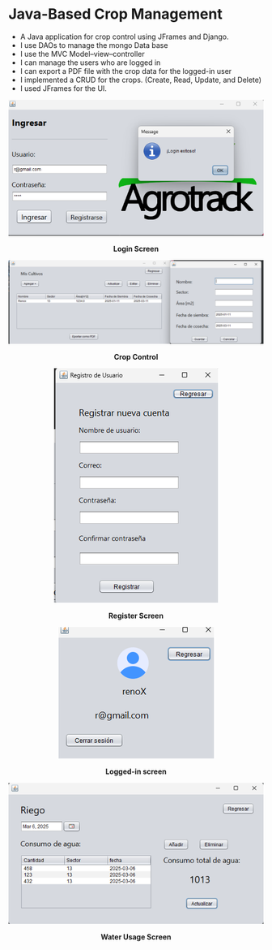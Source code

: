 # Java-Based Crop Management
* A Java application for crop control using JFrames and Django.
* I use DAOs to manage the mongo Data base
* I use the MVC Model–view–controller
* I can manage the users who are logged in
* I can export a PDF file with the crop data for the logged-in user
* I implemented a CRUD for the crops. (Create, Read, Update, and Delete)
* I used JFrames for the UI.

<p align="center">
  <img src="images/loginScreen.png" alt="Pantalla de inicio de sesión">
</p>
<p align="center"><b>Login Screen</b></p>

<p align="center">
  <img src="images/InterfazDeControlCultivos.png" alt="Interfaz de control de cultivos">
</p>
<p align="center"><b>Crop Control</b></p>

<p align="center">
  <img src="images/RegistrarseScreen.png" alt="Pantalla de registro">
</p>
<p align="center"><b>Register Screen</b></p>

<p align="center">
  <img src="images/SesionScreen.png" alt="Pantalla de sesión">
</p>
<p align="center"><b>Logged-in screen</b></p>

<p align="center">
  <img src="images/ControlConsumoAgua.png" alt="Control de consumo de agua">
</p>
<p align="center"><b>Water Usage Screen</b></p>



